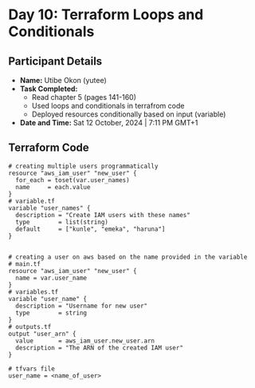 # Day 10: Terraform Loops and Conditionals

## Participant Details

- **Name:** Utibe Okon (yutee)
- **Task Completed:** 
    - Read chapter 5 (pages 141-160)
    - Used loops and conditionals in terrafrom code
    - Deployed resources conditionally based on input (variable)
- **Date and Time:** Sat 12 October, 2024 | 7:11 PM GMT+1

## Terraform Code 
```hcl
# creating multiple users programmatically
resource "aws_iam_user" "new_user" {
  for_each = toset(var.user_names)
  name     = each.value
}
# variable.tf
variable "user_names" {
  description = "Create IAM users with these names"
  type        = list(string)
  default     = ["kunle", "emeka", "haruna"]
}


# creating a user on aws based on the name provided in the variable
# main.tf
resource "aws_iam_user" "new_user" {
  name = var.user_name
}
# variables.tf
variable "user_name" {
  description = "Username for new user"
  type        = string
}
# outputs.tf
output "user_arn" {
  value       = aws_iam_user.new_user.arn
  description = "The ARN of the created IAM user"
}

# tfvars file
user_name = <name_of_user>
```
